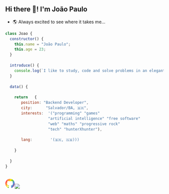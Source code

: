 ## Hi there 👋! I'm João Paulo

- 🌎 Always excited to see where it takes me...

```javascript
class Joao {
  constructor() {
    this.name = "João Paulo";
    this.age = 23;
  }

  introduce() {
    console.log(`I like to study, code and solve problems in an elegant and intelligent way`);
  }
  
  data() {
  
    return   {
       position: "Backend Developer",
       city:      "Salvador/BA, 🇧🇷",
       interests:  '("programming" "games" 
                   "artificial intelligence" "free software" 
                   "web" "maths" "progressive rock" 
                   "tech" "hunterXhunter"),
                   
       lang:        '(🇧🇷, 🇬🇧)))
    
    }

  }
}

```
<!---------------------
     STATS SECTION 
----------------------->
&nbsp;&nbsp;    
<img src="https://github.com/Viglioni/viglioni/blob/main/pics/github.png"
     alt="github logo"
     height="30px"
     align="left" />
     
<img src="https://github-readme-stats.vercel.app/api/top-langs/?username=joaoreider&layout=compact&langs_count=6"
     align="center" 
      />

